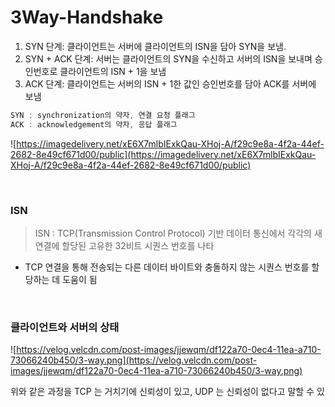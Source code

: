 # 3Way-Handshake
1. SYN 단계: 클라이언트는 서버에 클라이언트의 ISN을 담아 SYN을 보냄.
2. SYN + ACK 단계: 서버는 클라이언트의 SYN을 수신하고 서버의 ISN을 보내며
승인번호로 클라이언트의 ISN + 1을 보냄
3. ACK 단계: 클라이언트는 서버의 ISN + 1한 값인 승인번호를 담아 ACK를 서버에
보냄

```jsx
SYN : synchronization의 약자, 연결 요청 플래그
ACK : acknowledgement의 약자, 응답 플래그
```

![https://imagedelivery.net/xE6X7mlbIExkQau-XHoj-A/f29c9e8a-4f2a-44ef-2682-8e49cf671d00/public](https://imagedelivery.net/xE6X7mlbIExkQau-XHoj-A/f29c9e8a-4f2a-44ef-2682-8e49cf671d00/public)

</br>

### ISN

> ISN : TCP(Transmission Control Protocol) 기반 데이터 통신에서 각각의 새 연결에 할당된
고유한 32비트 시퀀스 번호를 나타
> 
- TCP 연결을 통해 전송되는 다른 데이터 바이트와 충돌하지 않는 시퀀스 번호를 할당하는 데 도움이 됨

</br>

### 클라이언트와 서버의 상태

![https://velog.velcdn.com/post-images/jjewqm/df122a70-0ec4-11ea-a710-73066240b450/3-way.png](https://velog.velcdn.com/post-images/jjewqm/df122a70-0ec4-11ea-a710-73066240b450/3-way.png)

위와 같은 과정을 TCP 는 거치기에 신뢰성이 있고, UDP 는 신뢰성이 없다고 말할 수 있
